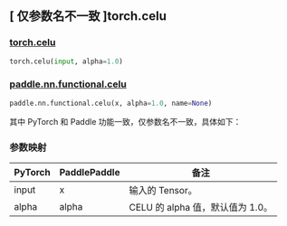 ## [ 仅参数名不一致 ]torch.celu

### [torch.celu](https://pytorch.org/docs/stable/generated/torch.nn.functional.celu.html#torch.nn.functional.celu)

```python
torch.celu(input, alpha=1.0)
```

### [paddle.nn.functional.celu](https://www.paddlepaddle.org.cn/documentation/docs/zh/develop/api/paddle/nn/functional/celu_cn.html#celu)

```python
paddle.nn.functional.celu(x, alpha=1.0, name=None)
```

其中 PyTorch 和 Paddle 功能一致，仅参数名不一致，具体如下：

### 参数映射

| PyTorch | PaddlePaddle | 备注 |
| ------- | ------------ | -- |
| input   | x            | 输入的 Tensor。  |
| alpha   | alpha        | CELU 的 alpha 值，默认值为 1.0。 |
